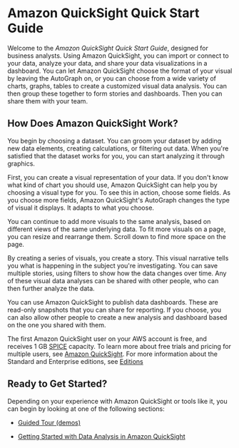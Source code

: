 # Amazon QuickSight Quick Start Guide<a name="quicksight-tour-and-demos"></a>

Welcome to the *Amazon QuickSight Quick Start Guide*, designed for business analysts\. Using Amazon QuickSight, you can import or connect to your data, analyze your data, and share your data visualizations in a dashboard\. You can let Amazon QuickSight choose the format of your visual by leaving the AutoGraph on, or you can choose from a wide variety of charts, graphs, tables to create a customized visual data analysis\. You can then group these together to form stories and dashboards\. Then you can share them with your team\.

## How Does Amazon QuickSight Work?<a name="quick-intro"></a>

You begin by choosing a dataset\. You can groom your dataset by adding new data elements, creating calculations, or filtering out data\. When you're satisfied that the dataset works for you, you can start analyzing it through graphics\. 

First, you can create a visual representation of your data\. If you don't know what kind of chart you should use, Amazon QuickSight can help you by choosing a visual type for you\. To see this in action, choose some fields\. As you choose more fields, Amazon QuickSight's AutoGraph changes the type of visual it displays\. It adapts to what you choose\.

You can continue to add more visuals to the same analysis, based on different views of the same underlying data\. To fit more visuals on a page, you can resize and rearrange them\. Scroll down to find more space on the page\.

By creating a series of visuals, you create a story\. This visual narrative tells you what is happening in the subject you're investigating\. You can save multiple stories, using filters to show how the data changes over time\. Any of these visual data analyses can be shared with other people, who can then further analyze the data\. 

You can use Amazon QuickSight to publish data dashboards\. These are read\-only snapshots that you can share for reporting\. If you choose, you can also allow other people to create a new analysis and dashboard based on the one you shared with them\.

The first Amazon QuickSight user on your AWS account is free, and receives 1 GB [SPICE](welcome.md#spice) capacity\. To learn more about free trials and pricing for multiple users, see [Amazon QuickSight](https://quicksight.aws/)\. For more information about the Standard and Enterprise editions, see [Editions](editions.md)

## Ready to Get Started?<a name="ready-for-a-quick-start"></a>

Depending on your experience with Amazon QuickSight or tools like it, you can begin by looking at one of the following sections:

+ [Guided Tour \(demos\)](https://quicksight.aws/#demos) 

+ [Getting Started with Data Analysis in Amazon QuickSight](getting-started.md) 